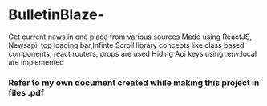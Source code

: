# BulletinBlaze-
Get current news in one place from various sources
Made using ReactJS, Newsapi, top loading bar,Infinte Scroll library
concepts like class based components, react routers, props are used
Hiding Api keys using .env.local are implemented

### Refer to my own document created while making this project in files .pdf
